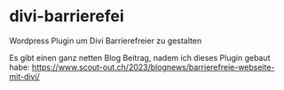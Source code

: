 # divi-barrierefei
Wordpress Plugin um Divi Barrierefreier zu gestalten

Es gibt einen ganz netten Blog Beitrag, nadem ich dieses Plugin gebaut habe: https://www.scout-out.ch/2023/blognews/barrierefreie-webseite-mit-divi/
